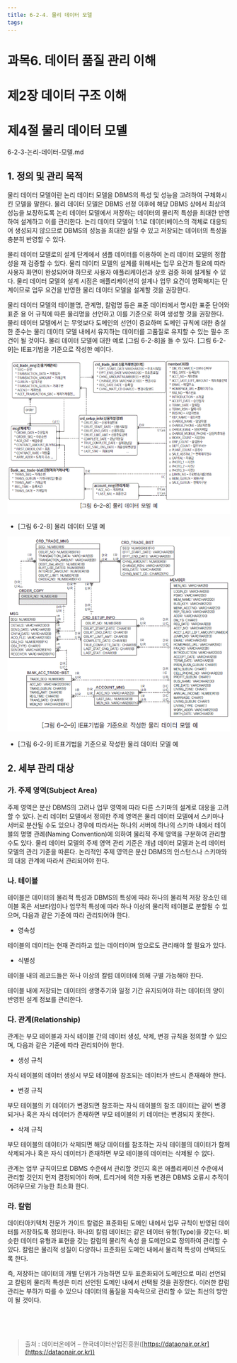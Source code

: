```yaml
---
title: 6-2-4. 물리 데이터 모델
tags: 
---
```


# 과목6. 데이터 품질 관리 이해
# 제2장 데이터 구조 이해
# 제4절 물리 데이터 모델
6-2-3-논리-데이터-모델.md
## 1. 정의 및 관리 목적

물리 데이터 모델이란 논리 데이터 모델을 DBMS의 특성 및 성능을 고려하여 구체화시킨 모델을 말한다. 물리 데이터 모델은 DBMS 선정 이후에 해당 DBMS 상에서 최상의 성능을 보장하도록 논리 데이터 모델에서 저장하는 데이터의 물리적 특성을 최대한 반영하여 설계하고 이를 관리한다. 논리 데이터 모델이 1:1로 데이터베이스의 객체로 대응되어 생성되지 않으므로 DBMS의 성능을 최대한 살릴 수 있고 저장되는 데이터의 특성을 충분히 반영할 수 있다.

물리 데이터 모델로의 설계 단계에서 샘플 데이터를 이용하여 논리 데이터 모델의 정합성을 재 검증할 수 있다. 물리 데이터 모델의 설계를 위해서는 업무 요건과 필요에 따라 사용자 화면이 완성되어야 하므로 사용자 애플리케이션과 상호 검증 하에 설계될 수 있다. 물리 데이터 모델의 설계 시점은 애플리케이션의 설계나 업무 요건이 명확해지는 단계이므로 업무 요건을 반영한 물리 데이터 모델을 설계할 것을 권장한다.

물리 데이터 모델의 테이블명, 관계명, 칼럼명 등은 표준 데이터에서 명시한 표준 단어와 표준 용 어 규칙에 따른 물리명을 선언하고 이를 기준으로 하여 생성할 것을 권장한다. 물리 데이터 모델에서 는 무엇보다 도메인의 선언이 중요하며 도메인 규칙에 대한 충실한 준수는 물리 데이터 모델 내에서 유지하는 데이터를 고품질로 유지할 수 있는 필수 조건이 될 것이다. 물리 데이터 모델에 대한 예로 [그림 6-2-8]을 들 수 있다. [그림 6-2-9]는 IE표기법을 기준으로 작성한 예이다.

![](../images_files/060621_edu_01.gif)

  * [그림 6-2-8] 물리 데이터 모델 예

![](../images_files/060621_edu_02.gif)

  * [그림 6-2-9] IE표기법을 기준으로 작성한 물리 데이터 모델 예

## 2. 세부 관리 대상

### 가. 주제 영역(Subject Area)

주제 영역은 분산 DBMS의 고려나 업무 영역에 따라 다른 스키마의 설계로 대응을 고려할 수 있다. 논리 데이터 모델에서 정의한 주제 영역은 물리 데이터 모델에서 스키마나 서버로 분산될 수도 있으나 경우에 따라서는 하나의 서버에 하나의 스키마 내에서 테이블의 명명 관례(Naming Convention)에 의하여 물리적 주제 영역을 구분하여 관리할 수도 있다. 물리 데이터 모델의 주제 영역 관리 기준은 개념 데이터 모델과 논리 데이터 모델의 관리 기준을 따른다. 논리적인 주제 영역은 분산 DBMS의 인스턴스나 스키마와의 대응 관계에 따라서 관리되어야 한다.

### 나. 테이블

테이블은 데이터의 물리적 특성과 DBMS의 특성에 따라 하나의 물리적 저장 장소인 테이블 혹은 서브타입이나 업무적 특성에 따라 하나 이상의 물리적 테이블로 분할될 수 있으며, 다음과 같은 기준에 따라 관리되어야 한다.

  * 영속성

테이블의 데이터는 현재 관리하고 있는 데이터이며 앞으로도 관리해야 할 필요가 있다.

  * 식별성

테이블 내의 레코드들은 하나 이상의 칼럼 데이터에 의해 구별 가능해야 한다.

테이블 내에 저장되는 데이터의 생명주기와 일정 기간 유지되어야 하는 데이터의 양이 반영된 설계 정보를 관리한다.

### 다. 관계(Relationship)

관계는 부모 테이블과 자식 테이블 간의 데이터 생성, 삭제, 변경 규칙을 정의할 수 있으며, 다음과 같은 기준에 따라 관리되어야 한다.

  * 생성 규칙

자식 테이블의 데이터 생성시 부모 테이블에 참조되는 데이터가 반드시 존재해야 한다.

  * 변경 규칙

부모 테이블의 키 데이터가 변경되면 참조하는 자식 테이블의 참조 데이터는 같이 변경되거나 혹은 자식 데이터가 존재하면 부모 테이블의 키 데이터는 변경되지 못한다.

  * 삭제 규칙

부모 테이블의 데이터가 삭제되면 해당 데이터를 참조하는 자식 테이블의 데이터가 함께 삭제되거나 혹은 자식 데이터가 존재하면 부모 테이블의 데이터는 삭제될 수 없다.

관계는 업무 규칙이므로 DBMS 수준에서 관리할 것인지 혹은 애플리케이션 수준에서 관리할 것인지 먼저 결정되어야 하며, 트리거에 의한 자동 변경은 DBMS 오류시 추적이 어려우므로 가능한 최소화 한다.

### 라. 칼럼

데이터아키텍처 전문가 가이드 칼럼은 표준화된 도메인 내에서 업무 규칙이 반영된 데이터를 저장하도록 정의한다. 하나의 칼럼 데이터는 같은 데이터 유형(Type)을 갖는다. 비슷한 데이터 유형과 표현을 갖는 칼럼의 물리적 속성 을 도메인으로 정의하여 관리할 수 있다. 칼럼은 물리적 성질이 다양하나 표준화된 도메인 내에서 물리적 특성이 선택되도록 한다.

즉, 저장하는 데이터의 개별 단위가 가능하면 모두 표준화되어 도메인으로 미리 선언되고 칼럼의 물리적 특성은 미리 선언된 도메인 내에서 선택될 것을 권장한다. 이러한 칼럼 관리는 부하가 따를 수 있으나 데이터의 품질을 지속적으로 관리할 수 있는 최선의 방안이 될 것이다.

<br><br><br>
> 출처 : 데이터온에어 – 한국데이터산업진흥원([https://dataonair.or.kr](https://dataonair.or.kr))